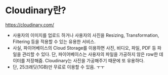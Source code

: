 # Cloudinary란?

https://cloudinary.com/

- 사용자의 이미지를 업로드 하거나 사용자의 사진을 Resizing, Transformation, Filtering 등을 적용할 수 있는 유용한 서비스.
- 사실, 파이어베이스의 Cloud Storage를 이용하면 사진, 비디오, 파일, PDF 등 파일을 관리할 수 있다. 단, 파이어베이스는 사용자의 파일을 가공하지 않은 row한 데이터를 저장해줌. Cloudinary는 사진을 가공해주기 때문에 또 유용하다.
- 단, 25크래딧(1GB)만 무료로 이용할 수 있음. ㅜㅜ
